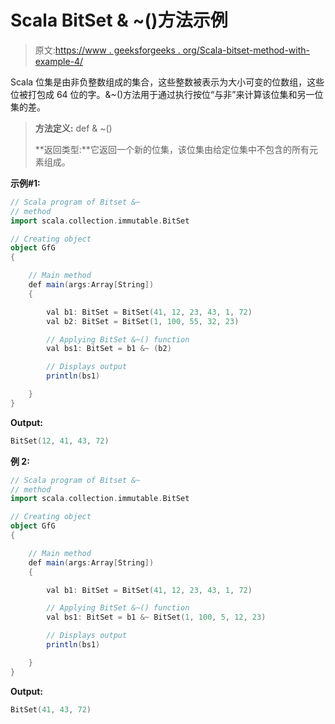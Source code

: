 # Scala BitSet & ~()方法示例

> 原文:[https://www . geeksforgeeks . org/Scala-bitset-method-with-example-4/](https://www.geeksforgeeks.org/scala-bitset-method-with-example-4/)

Scala 位集是由非负整数组成的集合，这些整数被表示为大小可变的位数组，这些位被打包成 64 位的字。&~()方法用于通过执行按位“与非”来计算该位集和另一位集的差。

> **方法定义:** def & ~()
> 
> **返回类型:**它返回一个新的位集，该位集由给定位集中不包含的所有元素组成。

**示例#1:**

```scala
// Scala program of Bitset &~
// method 
import scala.collection.immutable.BitSet 

// Creating object 
object GfG 
{ 

    // Main method 
    def main(args:Array[String]) 
    { 

        val b1: BitSet = BitSet(41, 12, 23, 43, 1, 72) 
        val b2: BitSet = BitSet(1, 100, 55, 32, 23) 

        // Applying BitSet &~() function 
        val bs1: BitSet = b1 &~ (b2)

        // Displays output 
        println(bs1) 

    } 
} 
```

**Output:**

```scala
BitSet(12, 41, 43, 72)

```

**例 2:**

```scala
// Scala program of Bitset &~
// method 
import scala.collection.immutable.BitSet 

// Creating object 
object GfG 
{ 

    // Main method 
    def main(args:Array[String]) 
    { 

        val b1: BitSet = BitSet(41, 12, 23, 43, 1, 72) 

        // Applying BitSet &~() function 
        val bs1: BitSet = b1 &~ BitSet(1, 100, 5, 12, 23) 

        // Displays output 
        println(bs1) 

    } 
} 
```

**Output:**

```scala
BitSet(41, 43, 72)

```